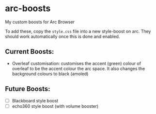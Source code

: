 # arc-boosts
My custom boosts for Arc Browser

To add these, copy the ```style.css``` file into a new style-boost on arc. They should work automatically once this is done and enabled.

## Current Boosts:
- Overleaf customisation: customises the accent (green) colour of overleaf to be
the accent colour the arc space. It also changes the background colours to black (amoled)

## Future Boosts:
- [ ] Blackboard style boost
- [ ] echo360 style boost (with volume booster)
